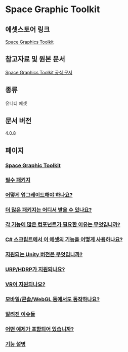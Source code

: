 # Space Graphic Toolkit

## 에셋스토어 링크

[Space Graphics Toolkit](https://prf.hn/l/5mvlO2o)

## 참고자료 및 원본 문서

[Space Graphics Toolkit 공식 문서](http://carloswilkes.com/Documentation/SpaceGraphicsToolkit)

## 종류

유니티 에셋

## 문서 버전

4.0.8

## 페이지

### [Space Graphic Toolkit](./pages/space-graphics-toolkit.md)
### [필수 패키지](./pages/required-packages.md)
### [어떻게 업그레이드해야 하나요?](./pages/how-do-i-upgrade.md)
### [더 많은 패키지는 어디서 받을 수 있나요?](./pages/where-do-i-get-more-pack.md)
### [각 기능에 많은 컴포넌트가 필요한 이유는 무엇입니까?](./pages/why-does-each-feature-require-so-many-components.md)
### [C# 스크립트에서 이 에셋의 기능을 어떻게 사용하나요?](./pages/how-do-i-use-this-from-csharp.md)
### [지원되는 Unity 버전은 무엇입니까?](./pages/which-versions-of-unity-are-supported.md)
### [URP/HDRP가 지원되나요?](./pages/is-urp-hdrp-supported.md)
### [VR이 지원되나요?](./pages/is-vr-supported.md)
### [모바일/콘솔/WebGL 등에서도 동작하나요?](./pages/does-this-work-on-mobile-console-webgl-etc.md)
### [알려진 이슈들](./pages/known-issues.md)
### [어떤 예제가 포함되어 있습니까?](./pages/what-examples-are-included.md)
### [기능 설명](./pages/feature-description.md)